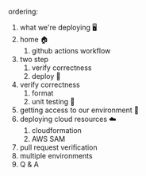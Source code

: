 ordering:

1. what we're deploying 🖥️
1. home 🏠
   1. github actions workflow
1. two step
   1. verify correctness
   1. deploy 🚢
1. verify correctness
   1. format
   1. unit testing 🧪
1. getting access to our environment 🚢
1. deploying cloud resources ☁️
   1. cloudformation
   1. AWS SAM
1. pull request verification
1. multiple environments
1. Q & A
